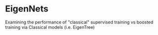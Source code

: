 # EigenNets
 Examining the performance of "classical" supervised training vs boosted training via Classical models (i.e. EigenTree)
